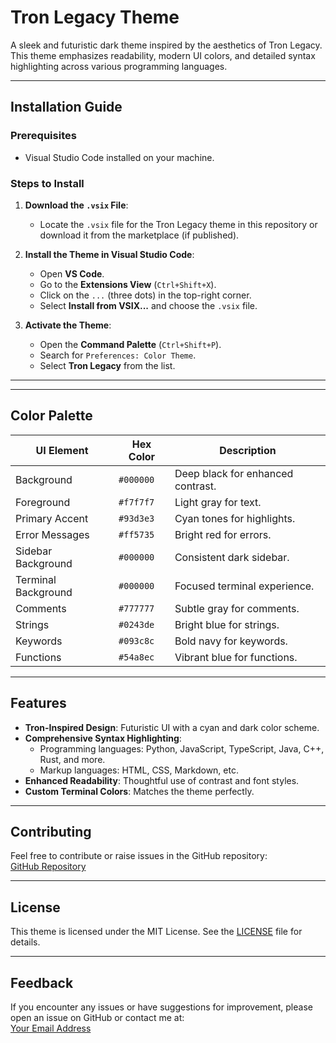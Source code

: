 
# **Tron Legacy Theme**

A sleek and futuristic dark theme inspired by the aesthetics of Tron Legacy. This theme emphasizes readability, modern UI colors, and detailed syntax highlighting across various programming languages.


---

## **Installation Guide**

### **Prerequisites**
- Visual Studio Code installed on your machine.

### **Steps to Install**
1. **Download the `.vsix` File**:
   - Locate the `.vsix` file for the Tron Legacy theme in this repository or download it from the marketplace (if published).
   
2. **Install the Theme in Visual Studio Code**:
   - Open **VS Code**.
   - Go to the **Extensions View** (`Ctrl+Shift+X`).
   - Click on the `...` (three dots) in the top-right corner.
   - Select **Install from VSIX...** and choose the `.vsix` file.

3. **Activate the Theme**:
   - Open the **Command Palette** (`Ctrl+Shift+P`).
   - Search for `Preferences: Color Theme`.
   - Select **Tron Legacy** from the list.

---



---

## **Color Palette**

| **UI Element**          | **Hex Color**     | **Description**                     |
|--------------------------|-------------------|-------------------------------------|
| Background               | `#000000`         | Deep black for enhanced contrast.   |
| Foreground               | `#f7f7f7`         | Light gray for text.                |
| Primary Accent           | `#93d3e3`         | Cyan tones for highlights.          |
| Error Messages           | `#ff5735`         | Bright red for errors.              |
| Sidebar Background       | `#000000`         | Consistent dark sidebar.            |
| Terminal Background      | `#000000`         | Focused terminal experience.        |
| Comments                 | `#777777`         | Subtle gray for comments.           |
| Strings                  | `#0243de`         | Bright blue for strings.            |
| Keywords                 | `#093c8c`         | Bold navy for keywords.             |
| Functions                | `#54a8ec`         | Vibrant blue for functions.         |

---

## **Features**

- **Tron-Inspired Design**: Futuristic UI with a cyan and dark color scheme.
- **Comprehensive Syntax Highlighting**:
  - Programming languages: Python, JavaScript, TypeScript, Java, C++, Rust, and more.
  - Markup languages: HTML, CSS, Markdown, etc.
- **Enhanced Readability**: Thoughtful use of contrast and font styles.
- **Custom Terminal Colors**: Matches the theme perfectly.

---

## **Contributing**
Feel free to contribute or raise issues in the GitHub repository:  
[GitHub Repository](https://github.com/your-repository-link)

---

## **License**
This theme is licensed under the MIT License. See the [LICENSE](LICENSE.md) file for details.

---

## **Feedback**
If you encounter any issues or have suggestions for improvement, please open an issue on GitHub or contact me at:  
[Your Email Address](mailto:jdp5958@psu.edu
)

